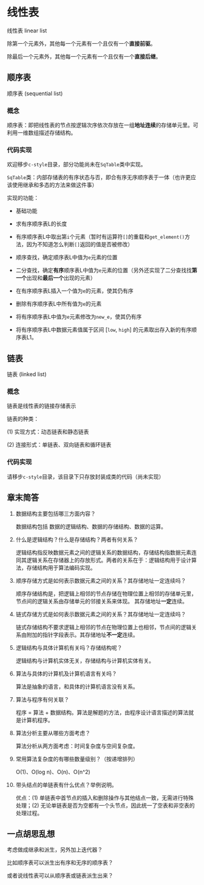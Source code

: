 # 线性表

线性表 linear list

除第一个元素外，其他每一个元素有一个且仅有一个**直接前驱**。

除最后一个元素外，其他每一个元素有一个且仅有一个**直接后继**。

## 顺序表

顺序表 (sequential list)

### 概念

顺序表：即把线性表的节点按逻辑次序依次存放在一组**地址连续**的存储单元里。可利用一维数组描述存储结构。






### 代码实现

欢迎移步`c-style`目录，部分功能尚未在`SqTable`类中实现。

`SqTable`类：内部存储表的有序状态与否，即合有序无序顺序表于一体（也许更应该使用继承和多态的方法来做这件事）

实现的功能：

- 基础功能

- 求有序顺序表L的长度
- 有序顺序表L中取出第`i`个元素（暂时有运算符`[]`的重载和`get_element()`方法，因为不知道怎么判断`[]`返回的值是否被修改）
- 顺序查找，确定顺序表L中值为`e`元素的位置

- 二分查找，确定**有序**顺序表L中值为`e`元素的位置（另外还实现了二分查找找**第一个**出现和**最后一个**出现的元素）
- 在有序顺序表L插入一个值为`e`的元素，使其仍有序
- 删除有序顺序表L中所有值为`e`的元素
- 将有序顺序表L中值为`e`元素修改为`new_e`，使其仍有序
- 将有序顺序表L中数据元素值属于区间 [`low`, `high`] 的元素取出存入新的有序顺序表L1。




## 链表

链表 (linked list)

### 概念

链表是线性表的链接存储表示

链表的种类：

(1) 实现方式：动态链表和静态链表

(2) 连接形式：单链表、双向链表和循环链表

### 代码实现

请移步`c-style`目录，该目录下只存放封装成类的代码（尚未实现）



## 章末简答

1. 数据结构主要包括哪三方面内容？ 

   数据结构包括 数据的逻辑结构、数据的存储结构、数据的运算。

2. 什么是逻辑结构？什么是存储结构？两者有何关系？

   逻辑结构指反映数据元素之间的逻辑关系的数据结构，存储结构指数据元素连同其逻辑关系在存储器上的存放形式。两者的关系在于：逻辑结构用于设计算法，存储结构用于算法编码实现。

3. 顺序存储方式是如何表示数据元素之间的关系？其存储地址一定连续吗？

   顺序存储结构是，把逻辑上相邻的节点存储在物理位置上相邻的存储单元里，节点间的逻辑关系由存储单元的邻接关系来体现。 其存储地址**一定**连续。

4. 链式存储方式是如何表示数据元素之间的关系？其存储地址一定连续吗？

   链式存储结构不要求逻辑上相邻的节点在物理位置上也相邻，节点间的逻辑关系由附加的指针字段表示。其存储地址**不一定**连续。

5. 逻辑结构与具体计算机有关吗？存储结构呢？

   逻辑结构与计算机实体无关，存储结构与计算机实体有关。

6. 算法与具体的计算机及计算机语言有关吗？

   算法是抽象的语言，和具体的计算机语言没有关系。

7. 算法与程序有何关联？

   程序 = 算法 + 数据结构。算法是解题的方法，由程序设计语言描述的算法就是计算机程序。

8. 算法分析主要从哪些方面考虑？

   算法分析从两方面考虑：时间复杂度与空间复杂度。

9. 常用算法复杂度的有哪些数量级别？（按递增排列）

   O(1)、O(log n)、O(n)、O(n^2)

10. 带头结点的单链表有什么优点？举例说明。

    优点：(1) 单链表中首节点的插入和删除操作与其他结点一致，无需进行特殊处理；(2) 无论单链表是否为空都有一个头节点，因此统一了空表和非空表的处理过程。



## 一点胡思乱想

考虑做成继承和派生，另外加上迭代器？

比如顺序表可以派生出有序和无序的顺序表？

或者说线性表可以从顺序表或链表派生出来？





